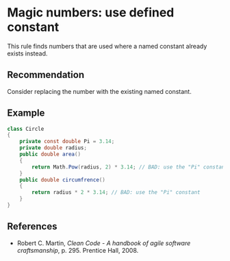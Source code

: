 # Magic numbers: use defined constant
This rule finds numbers that are used where a named constant already exists instead.


## Recommendation
Consider replacing the number with the existing named constant.


## Example

```csharp
class Circle
{
    private const double Pi = 3.14;
    private double radius;
    public double area()
    {
        return Math.Pow(radius, 2) * 3.14; // BAD: use the "Pi" constant
    }
    public double circumfrence()
    {
        return radius * 2 * 3.14; // BAD: use the "Pi" constant
    }
}

```

## References
* Robert C. Martin, *Clean Code - A handbook of agile software craftsmanship*, p. 295. Prentice Hall, 2008.
